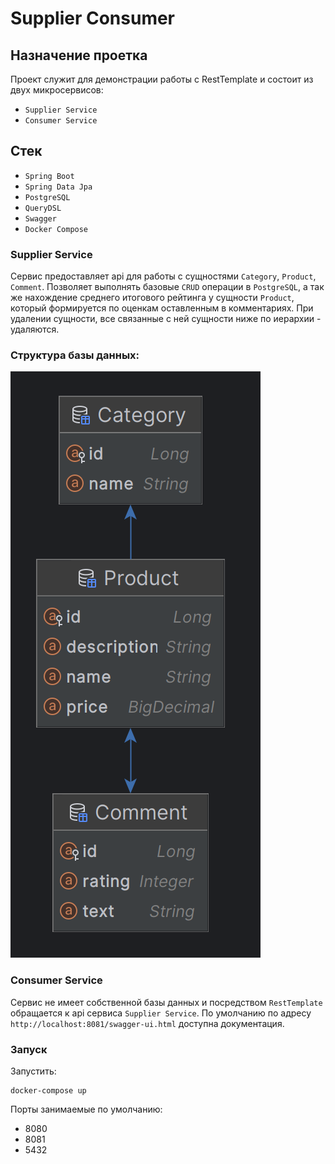 # Supplier Consumer

## Назначение проетка
Проект служит для демонстрации работы с RestTemplate и состоит из двух микросервисов: 
 - `Supplier Service` 
 - `Consumer Service`

## Стек
- `Spring Boot`
- `Spring Data Jpa`
- `PostgreSQL`
- `QueryDSL`
- `Swagger`
- `Docker Compose`

### Supplier Service
Сервис предоставляет api для работы с сущностями `Category`, `Product`, `Comment`.
Позволяет выполнять базовые `CRUD` операции в `PostgreSQL`, а так же нахождение среднего итогового рейтинга
у сущности `Product`, который формируется по оценкам оставленным в комментариях.
При удалении сущности, все связанные с ней сущности ниже по иерархии - удаляются.

### Структура базы данных:

![db_structure](supplier_service/src/main/resources/static/image/relationShema.png)

### Consumer Service
Сервис не имеет собственной базы данных и посредством `RestTemplate` обращается к api 
сервиса `Supplier Service`.
По умолчанию по адресу  `http://localhost:8081/swagger-ui.html` доступна документация. 

### Запуск

Запустить: 
```
docker-compose up
```
Порты занимаемые по умолчанию:
- 8080
- 8081
- 5432

